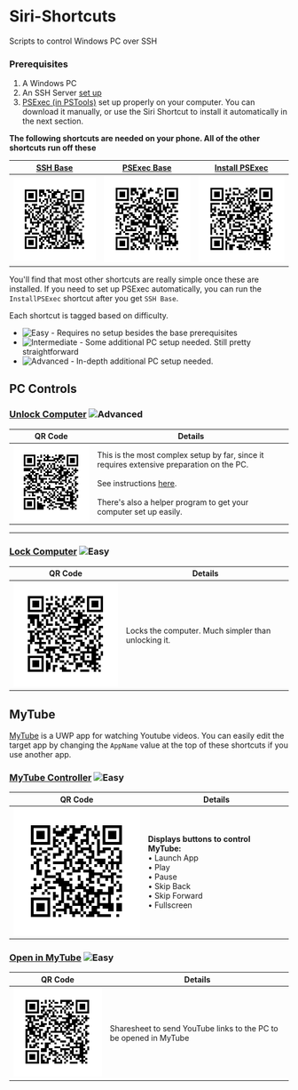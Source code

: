 # Siri-Shortcuts
Scripts to control Windows PC over SSH

### Prerequisites
1. A Windows PC 
2. An SSH Server [set up](https://winaero.com/blog/enable-openssh-server-windows-10/)
3. [PSExec (in PSTools)](https://docs.microsoft.com/en-us/sysinternals/downloads/psexec) set up properly on your computer. You can download it manually, or use the Siri Shortcut to install it automatically in the next section. 

**The following shortcuts are needed on your phone. All of the other shortcuts run off these**

[SSH Base](https://www.icloud.com/shortcuts/21d139d065b9464a8f6aa3764a02157b)|[PSExec Base](https://www.icloud.com/shortcuts/1ed83e774dcc478989f85c5f6431dcf2)| [Install PSExec](https://www.icloud.com/shortcuts/9b29eb30534f4874ba53cd46a88d6eff)|
| ------------- | ------------- | ------------- |
|![Image](UnlockPC/QR/QR_SSHMain.png)|![Image](QR/QR_PSExecBase.png)|![Image](QR/QR_InstallPSExec.png)|

You'll find that most other shortcuts are really simple once these are installed. 
If you need to set up PSExec automatically, you can run the `InstallPSExec` shortcut after you get `SSH Base`.

Each shortcut is tagged based on difficulty.
* ![Easy](https://img.shields.io/badge/-Easy-brightgreen.svg)  - Requires no setup besides the base prerequisites
* ![Intermediate](https://img.shields.io/badge/-Intermediate-blue.svg) - Some additional PC setup needed. Still pretty straightforward
* ![Advanced](https://img.shields.io/badge/-Advanced-red.svg) - In-depth additional PC setup needed. 


## PC Controls

### [Unlock Computer](https://www.icloud.com/shortcuts/4da94fefa30b46aeb561a683afa3221e) ![Advanced](https://img.shields.io/badge/-Advanced-red.svg)

|QR Code | Details|
| ---- |---- |
|![Image](UnlockPC/QR/QR_SSHUnlock.png)|This is the most complex setup by far, since it requires extensive preparation on the PC.</br></br>See instructions [here](UnlockPC/readme.md).</br></br>There's also a helper program to get your computer set up easily.|

____

### [Lock Computer](https://www.icloud.com/shortcuts/2405b1deb41f4ca1ae4b54c9aab84563) ![Easy](https://img.shields.io/badge/-Easy-brightgreen.svg)

|QR Code | Details|
| ---- |---- |
|![Image](QR/QR_LockPC.png)|Locks the computer. Much simpler than unlocking it.|

## MyTube
[MyTube](https://www.microsoft.com/en-us/p/mytube/9wzdncrcwf3l) is a UWP app for watching Youtube videos. 
You can easily edit the target app by changing the `AppName` value at the top of these shortcuts if you use another app. 
### [MyTube Controller](https://www.icloud.com/shortcuts/9837aec385e443f2a0881791bbbb94e2) ![Easy](https://img.shields.io/badge/-Easy-brightgreen.svg)
|QR Code | Details|
| ---- |---- |
|![Image](QR/QR_MyTubeController.png)|**Displays buttons to control MyTube:**</br>  • Launch App</br>  • Play</br>  • Pause</br>  • Skip Back</br>  • Skip Forward</br>  • Fullscreen|

### [Open in MyTube](https://www.icloud.com/shortcuts/2b15ba96a0a1485ea60d2914b323f0b8) ![Easy](https://img.shields.io/badge/-Easy-brightgreen.svg)
|QR Code | Details|
| ---- |---- |
|![Image](QR/QR_MyTubeSend.png)|Sharesheet to send YouTube links to the PC to be opened in MyTube|

